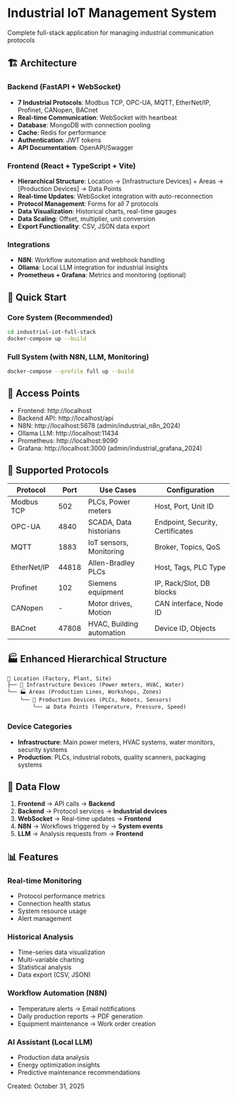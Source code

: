# Industrial IoT Management System
Complete full-stack application for managing industrial communication protocols

## 🏗️ Architecture

### Backend (FastAPI + WebSocket)
- **7 Industrial Protocols**: Modbus TCP, OPC-UA, MQTT, EtherNet/IP, Profinet, CANopen, BACnet
- **Real-time Communication**: WebSocket with heartbeat
- **Database**: MongoDB with connection pooling
- **Cache**: Redis for performance
- **Authentication**: JWT tokens
- **API Documentation**: OpenAPI/Swagger

### Frontend (React + TypeScript + Vite)
- **Hierarchical Structure**: Location → [Infrastructure Devices] + Areas → [Production Devices] → Data Points
- **Real-time Updates**: WebSocket integration with auto-reconnection
- **Protocol Management**: Forms for all 7 protocols
- **Data Visualization**: Historical charts, real-time gauges
- **Data Scaling**: Offset, multiplier, unit conversion
- **Export Functionality**: CSV, JSON data export

### Integrations
- **N8N**: Workflow automation and webhook handling
- **Ollama**: Local LLM integration for industrial insights
- **Prometheus + Grafana**: Metrics and monitoring (optional)

## 🚀 Quick Start

### Core System (Recommended)
```bash
cd industrial-iot-full-stack
docker-compose up --build
```

### Full System (with N8N, LLM, Monitoring)
```bash
docker-compose --profile full up --build
```

## 📱 Access Points
- Frontend: http://localhost
- Backend API: http://localhost/api
- N8N: http://localhost:5678 (admin/industrial_n8n_2024)
- Ollama LLM: http://localhost:11434
- Prometheus: http://localhost:9090
- Grafana: http://localhost:3000 (admin/industrial_grafana_2024)

## 🔌 Supported Protocols

| Protocol | Port | Use Cases | Configuration |
|----------|------|-----------|---------------|
| Modbus TCP | 502 | PLCs, Power meters | Host, Port, Unit ID |
| OPC-UA | 4840 | SCADA, Data historians | Endpoint, Security, Certificates |
| MQTT | 1883 | IoT sensors, Monitoring | Broker, Topics, QoS |
| EtherNet/IP | 44818 | Allen-Bradley PLCs | Host, Tags, PLC Type |
| Profinet | 102 | Siemens equipment | IP, Rack/Slot, DB blocks |
| CANopen | - | Motor drives, Motion | CAN interface, Node ID |
| BACnet | 47808 | HVAC, Building automation | Device ID, Objects |

## 🏭 Enhanced Hierarchical Structure

```
📍 Location (Factory, Plant, Site)
├── 🔌 Infrastructure Devices (Power meters, HVAC, Water)
└── 🏭 Areas (Production Lines, Workshops, Zones)
    └── 📱 Production Devices (PLCs, Robots, Sensors)
        └── 📊 Data Points (Temperature, Pressure, Speed)
```

### Device Categories
- **Infrastructure**: Main power meters, HVAC systems, water monitors, security systems
- **Production**: PLCs, industrial robots, quality scanners, packaging systems

## 🔄 Data Flow

1. **Frontend** → API calls → **Backend**
2. **Backend** → Protocol services → **Industrial devices**
3. **WebSocket** → Real-time updates → **Frontend**
4. **N8N** → Workflows triggered by → **System events**
5. **LLM** → Analysis requests from → **Frontend**

## 📊 Features

### Real-time Monitoring
- Protocol performance metrics
- Connection health status
- System resource usage
- Alert management

### Historical Analysis
- Time-series data visualization
- Multi-variable charting
- Statistical analysis
- Data export (CSV, JSON)

### Workflow Automation (N8N)
- Temperature alerts → Email notifications
- Daily production reports → PDF generation
- Equipment maintenance → Work order creation

### AI Assistant (Local LLM)
- Production data analysis
- Energy optimization insights
- Predictive maintenance recommendations

Created: October 31, 2025